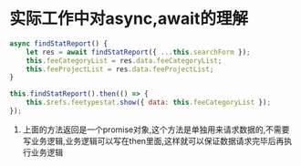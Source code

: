 # 实际工作中对async,await的理解
```javascript
async findStatReport() {
    let res = await findStatReport({ ...this.searchForm });
    this.feeCategoryList = res.data.feeCategoryList;
    this.feeProjectList = res.data.feeProjectList;
}
```        
```javascript
this.findStatReport().then(() => {
    this.$refs.feetypestat.show({ data: this.feeCategoryList });
});
```
1. 上面的方法返回是一个promise对象,这个方法是单独用来请求数据的,不需要写业务逻辑,业务逻辑可以写在then里面,这样就可以保证数据请求完毕后再执行业务逻辑